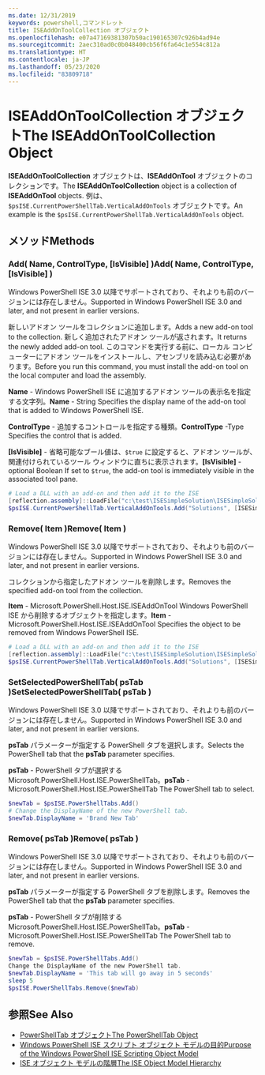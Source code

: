 ```yaml
---
ms.date: 12/31/2019
keywords: powershell,コマンドレット
title: ISEAddOnToolCollection オブジェクト
ms.openlocfilehash: e07a47169381307b50ac190165307c926b4ad94e
ms.sourcegitcommit: 2aec310ad0c0b048400cb56f6fa64c1e554c812a
ms.translationtype: HT
ms.contentlocale: ja-JP
ms.lasthandoff: 05/23/2020
ms.locfileid: "83809718"
---
```

# <a name="the-iseaddontoolcollection-object"></a><span data-ttu-id="a4d7b-103">ISEAddOnToolCollection オブジェクト</span><span class="sxs-lookup"><span data-stu-id="a4d7b-103">The ISEAddOnToolCollection Object</span></span>

<span data-ttu-id="a4d7b-104">**ISEAddOnToolCollection** オブジェクトは、**ISEAddOnTool** オブジェクトのコレクションです。</span><span class="sxs-lookup"><span data-stu-id="a4d7b-104">The **ISEAddOnToolCollection** object is a collection of **ISEAddOnTool** objects.</span></span> <span data-ttu-id="a4d7b-105">例は、`$psISE.CurrentPowerShellTab.VerticalAddOnTools` オブジェクトです。</span><span class="sxs-lookup"><span data-stu-id="a4d7b-105">An example is the `$psISE.CurrentPowerShellTab.VerticalAddOnTools` object.</span></span>

## <a name="methods"></a><span data-ttu-id="a4d7b-106">メソッド</span><span class="sxs-lookup"><span data-stu-id="a4d7b-106">Methods</span></span>

### <a name="add-name-controltype-isvisible-"></a><span data-ttu-id="a4d7b-107">Add\( Name, ControlType, \[IsVisible\] \)</span><span class="sxs-lookup"><span data-stu-id="a4d7b-107">Add\( Name, ControlType, \[IsVisible\] \)</span></span>

<span data-ttu-id="a4d7b-108">Windows PowerShell ISE 3.0 以降でサポートされており、それよりも前のバージョンには存在しません。</span><span class="sxs-lookup"><span data-stu-id="a4d7b-108">Supported in Windows PowerShell ISE 3.0 and later, and not present in earlier versions.</span></span>

<span data-ttu-id="a4d7b-109">新しいアドオン ツールをコレクションに追加します。</span><span class="sxs-lookup"><span data-stu-id="a4d7b-109">Adds a new add-on tool to the collection.</span></span> <span data-ttu-id="a4d7b-110">新しく追加されたアドオン ツールが返されます。</span><span class="sxs-lookup"><span data-stu-id="a4d7b-110">It returns the newly added add-on tool.</span></span> <span data-ttu-id="a4d7b-111">このコマンドを実行する前に、ローカル コンピューターにアドオン ツールをインストールし、アセンブリを読み込む必要があります。</span><span class="sxs-lookup"><span data-stu-id="a4d7b-111">Before you run this command, you must install the add-on tool on the local computer and load the assembly.</span></span>

<span data-ttu-id="a4d7b-112">**Name** - Windows PowerShell ISE に追加するアドオン ツールの表示名を指定する文字列。</span><span class="sxs-lookup"><span data-stu-id="a4d7b-112">**Name** - String Specifies the display name of the add-on tool that is added to Windows PowerShell ISE.</span></span>

<span data-ttu-id="a4d7b-113">**ControlType** - 追加するコントロールを指定する種類。</span><span class="sxs-lookup"><span data-stu-id="a4d7b-113">**ControlType** -Type Specifies the control that is added.</span></span>

<span data-ttu-id="a4d7b-114">**\[IsVisible\]** - 省略可能なブール値は、`$true` に設定すると、アドオン ツールが、関連付けられているツール ウィンドウに直ちに表示されます。</span><span class="sxs-lookup"><span data-stu-id="a4d7b-114">**\[IsVisible\]** - optional Boolean If set to `$true`, the add-on tool is immediately visible in the associated tool pane.</span></span>

```powershell
# Load a DLL with an add-on and then add it to the ISE
[reflection.assembly]::LoadFile("c:\test\ISESimpleSolution\ISESimpleSolution.dll")
$psISE.CurrentPowerShellTab.VerticalAddOnTools.Add("Solutions", [ISESimpleSolution.Solution], $true)
```

### <a name="remove-item-"></a><span data-ttu-id="a4d7b-115">Remove\( Item \)</span><span class="sxs-lookup"><span data-stu-id="a4d7b-115">Remove\( Item \)</span></span>

<span data-ttu-id="a4d7b-116">Windows PowerShell ISE 3.0 以降でサポートされており、それよりも前のバージョンには存在しません。</span><span class="sxs-lookup"><span data-stu-id="a4d7b-116">Supported in Windows PowerShell ISE 3.0 and later, and not present in earlier versions.</span></span>

<span data-ttu-id="a4d7b-117">コレクションから指定したアドオン ツールを削除します。</span><span class="sxs-lookup"><span data-stu-id="a4d7b-117">Removes the specified add-on tool from the collection.</span></span>

<span data-ttu-id="a4d7b-118">**Item** - Microsoft.PowerShell.Host.ISE.ISEAddOnTool Windows PowerShell ISE から削除するオブジェクトを指定します。</span><span class="sxs-lookup"><span data-stu-id="a4d7b-118">**Item** - Microsoft.PowerShell.Host.ISE.ISEAddOnTool Specifies the object to be removed from Windows PowerShell ISE.</span></span>

```powershell
# Load a DLL with an add-on and then add it to the ISE
[reflection.assembly]::LoadFile("c:\test\ISESimpleSolution\ISESimpleSolution.dll")
$psISE.CurrentPowerShellTab.VerticalAddOnTools.Add("Solutions", [ISESimpleSolution.Solution], $true)
```

### <a name="setselectedpowershelltab-pstab-"></a><span data-ttu-id="a4d7b-119">SetSelectedPowerShellTab\( psTab \)</span><span class="sxs-lookup"><span data-stu-id="a4d7b-119">SetSelectedPowerShellTab\( psTab \)</span></span>

<span data-ttu-id="a4d7b-120">Windows PowerShell ISE 3.0 以降でサポートされており、それよりも前のバージョンには存在しません。</span><span class="sxs-lookup"><span data-stu-id="a4d7b-120">Supported in Windows PowerShell ISE 3.0 and later, and not present in earlier versions.</span></span>

<span data-ttu-id="a4d7b-121">**psTab** パラメーターが指定する PowerShell タブを選択します。</span><span class="sxs-lookup"><span data-stu-id="a4d7b-121">Selects the PowerShell tab that the **psTab** parameter specifies.</span></span>

<span data-ttu-id="a4d7b-122">**psTab** - PowerShell タブが選択するMicrosoft.PowerShell.Host.ISE.PowerShellTab。</span><span class="sxs-lookup"><span data-stu-id="a4d7b-122">**psTab** - Microsoft.PowerShell.Host.ISE.PowerShellTab The PowerShell tab to select.</span></span>

```powershell
$newTab = $psISE.PowerShellTabs.Add()
# Change the DisplayName of the new PowerShell tab.
$newTab.DisplayName = 'Brand New Tab'
```

### <a name="remove-pstab-"></a><span data-ttu-id="a4d7b-123">Remove\( psTab \)</span><span class="sxs-lookup"><span data-stu-id="a4d7b-123">Remove\( psTab \)</span></span>

<span data-ttu-id="a4d7b-124">Windows PowerShell ISE 3.0 以降でサポートされており、それよりも前のバージョンには存在しません。</span><span class="sxs-lookup"><span data-stu-id="a4d7b-124">Supported in Windows PowerShell ISE 3.0 and later, and not present in earlier versions.</span></span>

<span data-ttu-id="a4d7b-125">**psTab** パラメーターが指定する PowerShell タブを削除します。</span><span class="sxs-lookup"><span data-stu-id="a4d7b-125">Removes the PowerShell tab that the **psTab** parameter specifies.</span></span>

<span data-ttu-id="a4d7b-126">**psTab** - PowerShell タブが削除する Microsoft.PowerShell.Host.ISE.PowerShellTab。</span><span class="sxs-lookup"><span data-stu-id="a4d7b-126">**psTab** - Microsoft.PowerShell.Host.ISE.PowerShellTab The PowerShell tab to remove.</span></span>

```powershell
$newTab = $psISE.PowerShellTabs.Add()
Change the DisplayName of the new PowerShell tab.
$newTab.DisplayName = 'This tab will go away in 5 seconds'
sleep 5
$psISE.PowerShellTabs.Remove($newTab)
```

## <a name="see-also"></a><span data-ttu-id="a4d7b-127">参照</span><span class="sxs-lookup"><span data-stu-id="a4d7b-127">See Also</span></span>

- [<span data-ttu-id="a4d7b-128">PowerShellTab オブジェクト</span><span class="sxs-lookup"><span data-stu-id="a4d7b-128">The PowerShellTab Object</span></span>](The-PowerShellTab-Object.md)
- [<span data-ttu-id="a4d7b-129">Windows PowerShell ISE スクリプト オブジェクト モデルの目的</span><span class="sxs-lookup"><span data-stu-id="a4d7b-129">Purpose of the Windows PowerShell ISE Scripting Object Model</span></span>](Purpose-of-the-Windows-PowerShell-ISE-Scripting-Object-Model.md)
- [<span data-ttu-id="a4d7b-130">ISE オブジェクト モデルの階層</span><span class="sxs-lookup"><span data-stu-id="a4d7b-130">The ISE Object Model Hierarchy</span></span>](The-ISE-Object-Model-Hierarchy.md)
